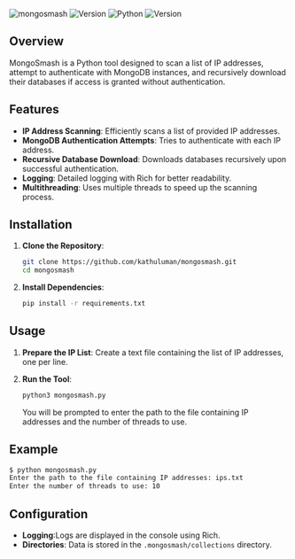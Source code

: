 ![mongosmash](https://img.shields.io/github/license/kathuluman/mongosmash?color=blue&style=for-the-badge) ![Version](https://img.shields.io/github/v/tag/kathuluman/mongosmash?color=blue&style=for-the-badge)
![Python](https://img.shields.io/badge/Python-3.x-blue?style=for-the-badge&logo=python&logoColor=white)
![Version](https://img.shields.io/badge/version-3.0.0-green?style=for-the-badge)

## Overview

MongoSmash is a Python tool designed to scan a list of IP addresses, attempt to authenticate with MongoDB instances, and recursively download their databases if access is granted without authentication.

## Features

- **IP Address Scanning**: Efficiently scans a list of provided IP addresses.
- **MongoDB Authentication Attempts**: Tries to authenticate with each IP address.
- **Recursive Database Download**: Downloads databases recursively upon successful authentication.
- **Logging**: Detailed logging with Rich for better readability.
- **Multithreading**: Uses multiple threads to speed up the scanning process.

## Installation

1. **Clone the Repository**:
    ```bash
    git clone https://github.com/kathuluman/mongosmash.git
    cd mongosmash
    ```

2. **Install Dependencies**:
    ```bash
    pip install -r requirements.txt
    ```

## Usage

1. **Prepare the IP List**:
    Create a text file containing the list of IP addresses, one per line.

2. **Run the Tool**:
    ```bash
    python3 mongosmash.py
    ```
    You will be prompted to enter the path to the file containing IP addresses and the number of threads to use.

## Example

```bash
$ python mongosmash.py
Enter the path to the file containing IP addresses: ips.txt
Enter the number of threads to use: 10
```

## Configuration

- **Logging**:Logs are displayed in the console using Rich.
- **Directories**: Data is stored in the `.mongosmash/collections` directory.
